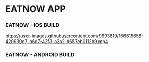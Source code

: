 # EATNOW APP

### EATNOW - IOS BUILD
https://user-images.githubusercontent.com/9693819/166615658-420930e7-b6d7-42f3-a2a2-d657eb0112b9.mp4


### EATNOW - ANDROID BUILD
